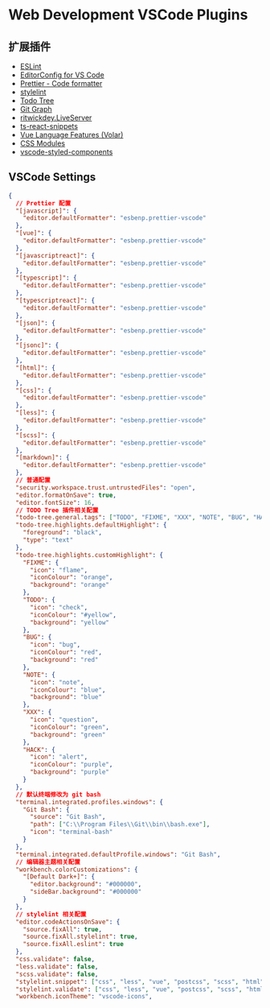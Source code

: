 <!--
 * @Description: your description
 * @Author: lkxian
 * @@@Email: lkxian888@163.com
 * @Date: 2022-09-27 10:50:31
 * @LastEditTime: 2022-09-27 14:29:24
-->

# Web Development VSCode Plugins

## 扩展插件

- [ESLint](https://marketplace.visualstudio.com/items?itemName=dbaeumer.vscode-eslint)
- [EditorConfig for VS Code](https://marketplace.visualstudio.com/items?itemName=EditorConfig.EditorConfig)
- [Prettier - Code formatter](https://marketplace.visualstudio.com/items?itemName=esbenp.prettier-vscode&WT.mc_id=marketplace-pack-sdras)
- [stylelint](https://marketplace.visualstudio.com/items?itemName=stylelint.vscode-stylelint)
- [Todo Tree](https://marketplace.visualstudio.com/items?itemName=Gruntfuggly.todo-tree)
- [Git Graph](https://marketplace.visualstudio.com/items?itemName=mhutchie.git-graph)
- [ritwickdey.LiveServer](https://marketplace.visualstudio.com/items?itemName=ritwickdey.LiveServer)
- [ts-react-snippets](https://marketplace.visualstudio.com/items?itemName=xieqingtian.ts-react-snippets)
- [Vue Language Features (Volar)](https://marketplace.visualstudio.com/items?itemName=Vue.volar)
- [CSS Modules](https://marketplace.visualstudio.com/items?itemName=clinyong.vscode-css-modules)
- [vscode-styled-components](https://marketplace.visualstudio.com/items?itemName=jpoissonnier.vscode-styled-components)

## VSCode Settings

```json
{
  // Prettier 配置
  "[javascript]": {
    "editor.defaultFormatter": "esbenp.prettier-vscode"
  },
  "[vue]": {
    "editor.defaultFormatter": "esbenp.prettier-vscode"
  },
  "[javascriptreact]": {
    "editor.defaultFormatter": "esbenp.prettier-vscode"
  },
  "[typescript]": {
    "editor.defaultFormatter": "esbenp.prettier-vscode"
  },
  "[typescriptreact]": {
    "editor.defaultFormatter": "esbenp.prettier-vscode"
  },
  "[json]": {
    "editor.defaultFormatter": "esbenp.prettier-vscode"
  },
  "[jsonc]": {
    "editor.defaultFormatter": "esbenp.prettier-vscode"
  },
  "[html]": {
    "editor.defaultFormatter": "esbenp.prettier-vscode"
  },
  "[css]": {
    "editor.defaultFormatter": "esbenp.prettier-vscode"
  },
  "[less]": {
    "editor.defaultFormatter": "esbenp.prettier-vscode"
  },
  "[scss]": {
    "editor.defaultFormatter": "esbenp.prettier-vscode"
  },
  "[markdown]": {
    "editor.defaultFormatter": "esbenp.prettier-vscode"
  },
  // 普通配置
  "security.workspace.trust.untrustedFiles": "open",
  "editor.formatOnSave": true,
  "editor.fontSize": 16,
  // TODO Tree 插件相关配置
  "todo-tree.general.tags": ["TODO", "FIXME", "XXX", "NOTE", "BUG", "HACK"],
  "todo-tree.highlights.defaultHighlight": {
    "foreground": "black",
    "type": "text"
  },
  "todo-tree.highlights.customHighlight": {
    "FIXME": {
      "icon": "flame",
      "iconColour": "orange",
      "background": "orange"
    },
    "TODO": {
      "icon": "check",
      "iconColour": "#yellow",
      "background": "yellow"
    },
    "BUG": {
      "icon": "bug",
      "iconColour": "red",
      "background": "red"
    },
    "NOTE": {
      "icon": "note",
      "iconColour": "blue",
      "background": "blue"
    },
    "XXX": {
      "icon": "question",
      "iconColour": "green",
      "background": "green"
    },
    "HACK": {
      "icon": "alert",
      "iconColour": "purple",
      "background": "purple"
    }
  },
  // 默认终端修改为 git bash
  "terminal.integrated.profiles.windows": {
    "Git Bash": {
      "source": "Git Bash",
      "path": ["C:\\Program Files\\Git\\bin\\bash.exe"],
      "icon": "terminal-bash"
    }
  },
  "terminal.integrated.defaultProfile.windows": "Git Bash",
  // 编辑器主题相关配置
  "workbench.colorCustomizations": {
    "[Default Dark+]": {
      "editor.background": "#000000",
      "sideBar.background": "#000000"
    }
  },
  // stylelint 相关配置
  "editor.codeActionsOnSave": {
    "source.fixAll": true,
    "source.fixAll.stylelint": true,
    "source.fixAll.eslint": true
  },
  "css.validate": false,
  "less.validate": false,
  "scss.validate": false,
  "stylelint.snippet": ["css", "less", "vue", "postcss", "scss", "html"],
  "stylelint.validate": ["css", "less", "vue", "postcss", "scss", "html"],
  "workbench.iconTheme": "vscode-icons",
```
